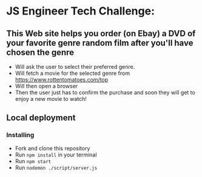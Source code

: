 # JS Engineer Tech Challenge:

## This Web site helps you order (on Ebay) a DVD of your favorite genre random film after you'll have chosen the genre
 - Will ask the user to select their preferred genre.
 - Will fetch a movie for the selected genre from https://www.rottentomatoes.com/top
 - Will then open a browser
 - Then the user just has to confirm the purchase and soon they will get to enjoy a new movie to watch!

## Local deployment

### Installing
* Fork and clone this repository
* Run `npm install` in your terminal
* Run `npm start`
* Run `nodemon ./script/server.js`